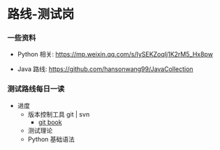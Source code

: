 # 路线-测试岗

### 一些资料
- Python 相关:
    https://mp.weixin.qq.com/s/IySEKZoqIj1K2rM5_Hx8pw
        
- Java 路线: 
    https://github.com/hansonwang99/JavaCollection

### 测试路线每日一读

- 进度
    - 版本控制工具 git | svn
        - [git book](https://git-scm.com/book/zh/v2)
    - 测试理论
    - Python 基础语法